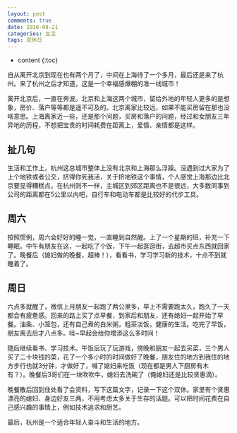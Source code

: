 ```yaml
---
layout: post
comments: true
date: 2016-08-21
categories: 生活
tags: 双休日
---
```


* content
{:toc}

自从离开北京到现在也有两个月了，中间在上海待了一个多月，最后还是来了杭州。来了杭州之后才知道，这是一个幸福感爆棚的准一线城市！

离开北京后，一直在奔波。北京和上海这两个城市，留给外地的年轻人更多的是想象，房价、落户等等都是遥不可及的。北京离家比较远，如果不能买房留在那也没啥意思。上海离家近一些，还是那个问题，买房和落户的问题，经过和女朋友三年异地的历程，不想把宝贵的时间耗费在距离上，爱情、亲情都是这样。




## 扯几句

生活和工作上，杭州这总城市整体上没有北京和上海那么浮躁。没遇到过大家为了上个地铁或者公交，挤得你死我活，关于挤地铁这个事情，个人感觉上海那边比北京要显得糟糕点。在杭州则不一样，主城区到郊区距离也不是很远，大多数同事到公司的距离都在5公里以内吧，自行车和电动车都是比较好的代步工具。

## 周六

按照惯例，周六会好好的睡一觉，一直睡到自然醒。上了一个星期的班，补充一下睡眠。中午有朋友在这，一起吃了个饭，下午一起逛逛街，去超市买点东西就回家了。晚餐后（媳妇做的晚餐，超棒！），看看书，学习学习新的技术，十点不到就睡着了。

## 周日

六点多就醒了，微信上月朋友一起跑了两公里多，早上不需要跑太久，跑久了一天都会有疲惫感。回来的路上买了点早餐，到家后和朋友，还有媳妇一起开始了早餐。油条、小笼包，还有自己煮的白米粥，粗茶淡饭，健康的生活。吃完了早饭，朋友离去后才八点多。哇~早起会给你增添这么多时间！

随后继续看书、学习技术。午饭后玩了玩游戏，傍晚和朋友一起去买菜，三个男人买了二十块钱的菜，花了一个多小时的时间做好了晚餐，朋友住的地方到我住的地方步行也就3分钟，才做好了，喊了媳妇来吃饭（现在都是男人下厨房有木有？）。晚餐后3哥们在一块吹吹牛，媳妇去洗碗了（俺媳妇还是比较贤惠滴）。

晚餐散后回到住处看了会资料，写下这篇文字，记录一下这个双休。家里有个贤惠漂亮的媳妇、身边好友三两，不用考虑太多关于生存的话题。可以把时间花费在自己感兴趣的事情上，例如技术追求和厨艺。

最后，杭州是一个适合年轻人奋斗和生活的地方。

